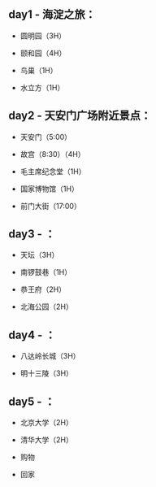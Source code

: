 ## day1 - 海淀之旅：
- 圆明园（3H）

- 颐和园（4H）

- 鸟巢（1H）
- 水立方（1H）


## day2 - 天安门广场附近景点：
- 天安门（5:00）
- 故宫（8:30）（4H）

- 毛主席纪念堂（1H）
- 国家博物馆（1H）
- 前门大街（17:00）


## day3 - ：
- 天坛（3H）
- 南锣鼓巷（1H）

- 恭王府（2H）
- 北海公园（2H）


## day4 - ：
- 八达岭长城（3H）

- 明十三陵（3H）


## day5 - ：
- 北京大学（2H）
- 清华大学（2H）

- 购物

- 回家
